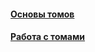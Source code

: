 #### [Основы томов](volume-basics/volume-basics.md)
#### [Работа с томами](working-with-volumes/working-with-volumes.md)
